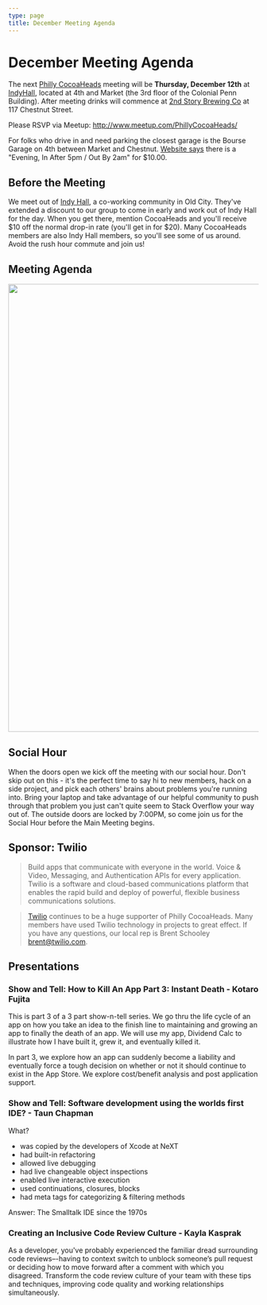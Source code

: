 ```yaml
---
type: page
title: December Meeting Agenda
---
```


# December Meeting Agenda

The next [Philly CocoaHeads][PC] meeting will be **Thursday, December 12th** at [IndyHall][IndyHall], located at 4th and Market (the 3rd floor of the Colonial Penn Building). After meeting drinks will commence at [2nd Story Brewing Co][2nd Story Brewing Co] at 117 Chestnut Street.

[PC]:http://phillycocoa.org
[IndyHall]:https://www.indyhall.org/
[2nd Story Brewing Co]:http://www.2ndstorybrewing.com

Please RSVP via Meetup: <http://www.meetup.com/PhillyCocoaHeads/>

For folks who drive in and need parking the closest garage is the Bourse Garage on 4th between Market and Chestnut. [Website says](https://www.parkme.com/lot/85982/bourse-garage-philadelphia-pa) there is a "Evening, In After 5pm / Out By 2am" for $10.00.

## Before the Meeting
We meet out of <a href="https://www.indyhall.org">Indy Hall</a>, a co-working community in Old City. They've extended a discount to our group to come in early and work out of Indy Hall for the day. When you get there, mention CocoaHeads and you'll receive $10 off the normal drop-in rate (you'll get in for $20). Many CocoaHeads members are also Indy Hall members, so you'll see some of us around. Avoid the rush hour commute and join us!

## Meeting Agenda

<p><img src="/images/agenda.png" width="900px"/></p>

## Social Hour
When the doors open we kick off the meeting with our social hour. Don't skip out on this - it's the perfect time to say hi to new members, hack on a side project, and pick each others' brains about problems you're running into. Bring your laptop and take advantage of our helpful community to push through that problem you just can't quite seem to Stack Overflow your way out of. The outside doors are locked by 7:00PM, so come join us for the Social Hour before the Main Meeting begins.

## Sponsor: Twilio

> Build apps that communicate with everyone in the world. Voice & Video, Messaging, and Authentication APIs for every application. Twilio is a software and cloud-based communications platform that enables the rapid build and deploy of powerful, flexible business communications solutions.

> [Twilio](http://www.twilio.com) continues to be a huge supporter of Philly CocoaHeads. Many members have used Twilio technology in projects to great effect. If you have any questions, our local rep is Brent Schooley <brent@twilio.com>.


## Presentations
### Show and Tell: How to Kill An App Part 3: Instant Death - Kotaro Fujita
This is part 3 of a 3 part show-n-tell series. We go thru the life cycle of an app on how you take an idea to the finish line to maintaining and growing an app to finally the death of an app. We will use my app, Dividend Calc to illustrate how I have built it, grew it, and eventually killed it.

In part 3, we explore how an app can suddenly become a liability and eventually force a tough decision on whether or not it should continue to exist in the App Store. We explore cost/benefit analysis and post application support.

### Show and Tell: Software development using the worlds first IDE? - Taun Chapman
What?
- was copied by the developers of Xcode at NeXT
- had built-in refactoring
- allowed live debugging
- had live changeable object inspections
- enabled live interactive execution
- used continuations, closures, blocks
- had meta tags for categorizing & filtering methods

Answer: The Smalltalk IDE since the 1970s

### Creating an Inclusive Code Review Culture - Kayla Kasprak
As a developer, you've probably experienced the familiar dread surrounding code reviews–-having to context switch to unblock someone’s pull request or deciding how to move forward after a comment with which you disagreed. Transform the code review culture of your team with these tips and techniques, improving code quality and working relationships simultaneously.
